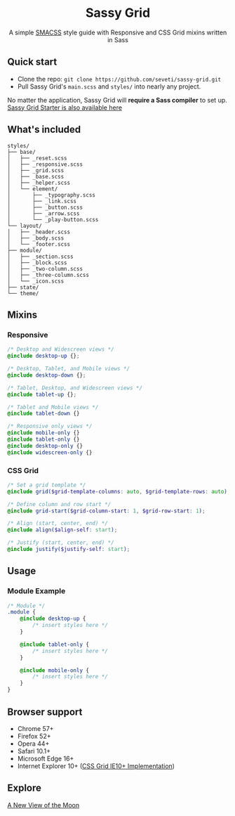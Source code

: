 <h1 align="center">Sassy Grid</h1>
<p align="center">
    A simple <a href="https://smacss.com/">SMACSS</a> style guide with Responsive and CSS Grid mixins written in Sass
</p>

## Quick start
* Clone the repo: `git clone https://github.com/seveti/sassy-grid.git`
* Pull Sassy Grid's `main.scss` and `styles/` into nearly any project.

No matter the application, Sassy Grid will **require a Sass compiler** to set up. [Sassy Grid Starter is also available here](https://github.com/seveti/sassy-grid-starter)

## What's included
```
styles/
├── base/
│   ├── _reset.scss
│   ├── _responsive.scss
│   ├── _grid.scss
│   ├── _base.scss
│   ├── _helper.scss
│   └── element/
│       ├── _typography.scss
│       ├── _link.scss
│       ├── _button.scss
│       ├── _arrow.scss
│       └── _play-button.scss
└── layout/
│   ├── _header.scss
│   ├── _body.scss
│   └── _footer.scss
├── module/
│   ├── _section.scss
│   ├── _block.scss
│   ├── _two-column.scss
│   ├── _three-column.scss
│   └── _icon.scss
├── state/
└── theme/
```

## Mixins
### Responsive
```scss
/* Desktop and Widescreen views */
@include desktop-up {};

/* Desktop, Tablet, and Mobile views */
@include desktop-down {};

/* Tablet, Desktop, and Widescreen views */
@include tablet-up {};

/* Tablet and Mobile views */
@include tablet-down {}

/* Responsive only views */
@include mobile-only {}
@include tablet-only {}
@include desktop-only {}
@include widescreen-only {}
```

### CSS Grid
```scss
/* Set a grid template */
@include grid($grid-template-columns: auto, $grid-template-rows: auto);

/* Define column and row start */
@include grid-start($grid-column-start: 1, $grid-row-start: 1);

/* Align (start, center, end) */
@include align($align-self: start);

/* Justify (start, center, end) */
@include justify($justify-self: start);
```

## Usage
### Module Example
```scss
/* Module */
.module {
    @include desktop-up {
        /* insert styles here */
    }

    @include tablet-only {
        /* insert styles here */
    }

    @include mobile-only {
        /* insert styles here */
    }
}
```

## Browser support
* Chrome 57+
* Firefox 52+
* Opera 44+
* Safari 10.1+
* Microsoft Edge 16+
* Internet Explorer 10+ (<a href="https://www.w3.org/TR/2011/WD-css3-grid-layout-20110407/">CSS Grid IE10+ Implementation</a>)

## Explore
[A New View of the Moon](https://www.youtube.com/watch?v=XCrJ3NflOpE)